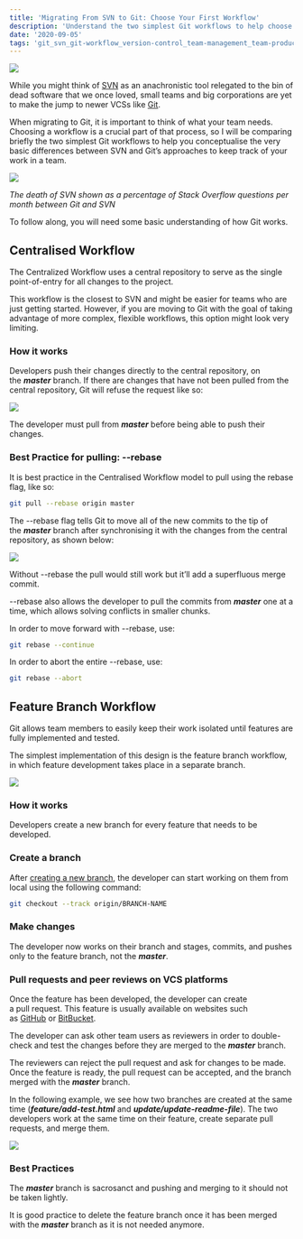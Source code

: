 ```yaml
---
title: 'Migrating From SVN to Git: Choose Your First Workflow'
description: 'Understand the two simplest Git workflows to help choose how to migrate your team from SVN.'
date: '2020-09-05'
tags: 'git_svn_git-workflow_version-control_team-management_team-productivity_beginners-guide'
---
```

![](https://raw.githubusercontent.com/danilo-delbusso/danilo-delbusso.me/master/content/blog/migrating-from-svn-to-git-choose-workflow/cover.jpg)

While you might think of [SVN](https://subversion.apache.org/) as an anachronistic tool relegated to the bin of dead software that we once loved, small teams and big corporations are yet to make the jump to newer VCSs like [Git](https://git-scm.com/).

When migrating to Git, it is important to think of what your team needs. Choosing a workflow is a crucial part of that process, so I will be comparing briefly the two simplest Git workflows to help you conceptualise the very basic differences between SVN and Git’s approaches to keep track of your work in a team.

![](https://github.com/danilo-delbusso/danilo-delbusso.me/blob/master/content/blog/migrating-from-svn-to-git-choose-workflow/svn_vs_git_stack_overflow.png?raw=true)


*The death of SVN shown as a percentage of Stack Overflow questions per month between Git and SVN*

To follow along, you will need some basic understanding of how Git works.

## Centralised Workflow

The Centralized Workflow uses a central repository to serve as the single point-of-entry for all changes to the project.

This workflow is the closest to SVN and might be easier for teams who are just getting started. However, if you are moving to Git with the goal of taking advantage of more complex, flexible workflows, this option might look very limiting.

### How it works

Developers push their changes directly to the central repository, on the ***master*** branch.
If there are changes that have not been pulled from the central repository, Git will refuse the request like so:

![](https://raw.githubusercontent.com/danilo-delbusso/danilo-delbusso.me/master/content/blog/migrating-from-svn-to-git-choose-workflow/refuse-master-push.png)

The developer must pull from ***master*** before being able to push their changes.

### Best Practice for pulling: --rebase

It is best practice in the Centralised Workflow model to pull using the rebase flag, like so:

```bash
git pull --rebase origin master
```

The --rebase flag tells Git to move all of the new commits to the tip of the ***master*** branch after synchronising it with the changes from the central repository, as shown below:

![](https://raw.githubusercontent.com/danilo-delbusso/danilo-delbusso.me/master/content/blog/migrating-from-svn-to-git-choose-workflow/rebase-flag-diagram.png)

Without --rebase the pull would still work but it’ll add a superfluous merge commit.

--rebase also allows the developer to pull the commits from ***master*** one at a time, which allows solving conflicts in smaller chunks.

In order to move forward with --rebase, use:

```bash
git rebase --continue
```

In order to abort the entire --rebase, use:

```bash
git rebase --abort
```

## Feature Branch Workflow

Git allows team members to easily keep their work isolated until features are fully implemented and tested.

The simplest implementation of this design is the feature branch workflow, in which feature development takes place in a separate branch.

![](https://github.com/danilo-delbusso/danilo-delbusso.me/blob/master/content/blog/migrating-from-svn-to-git-choose-workflow/branch.png?raw=true)

### How it works

Developers create a new branch for every feature that needs to be developed.

### Create a branch

After [creating a new branch](https://git-scm.com/book/en/v2/Git-Branching-Basic-Branching-and-Merging), the developer can start working on them from local using the following command:

```bash
git checkout --track origin/BRANCH-NAME
```

### Make changes
The developer now works on their branch and stages, commits, and pushes only to the feature branch, not the ***master***.

### Pull requests and peer reviews on VCS platforms

Once the feature has been developed, the developer can create a pull request. This feature is usually available on websites such as [GitHub](https://www.github.com) or [BitBucket](https://www.bitbucket.org/).

The developer can ask other team users as reviewers in order to double-check and test the changes before they are merged to the ***master*** branch.

The reviewers can reject the pull request and ask for changes to be made.
Once the feature is ready, the pull request can be accepted, and the branch merged with the ***master*** branch.

In the following example, we see how two branches are created at the same time (***feature/add-test.html*** and ***update/update-readme-file***).
The two developers work at the same time on their feature, create separate pull requests, and merge them.

![](https://raw.githubusercontent.com/danilo-delbusso/danilo-delbusso.me/master/content/blog/migrating-from-svn-to-git-choose-workflow/branches.png)

### Best Practices
The ***master*** branch is sacrosanct and pushing and merging to it should not be taken lightly.

It is good practice to delete the feature branch once it has been merged with the ***master*** branch as it is not needed anymore.